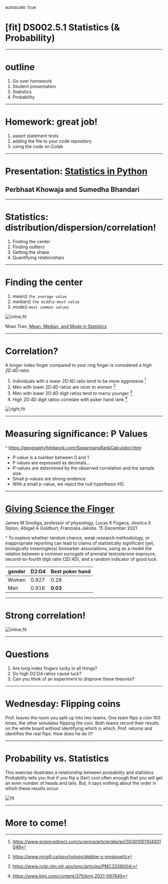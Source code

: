 autoscale: true

# [fit] DS002.5.1 Statistics (& Probability)

---
# outline

1. Go over homework
2. Student presentation
2. Statistics
3. Probability

---
# Homework: great job!

1. assert statement tests
2. adding the file to your code repository
3. using the code on Colab

---
# Presentation: [Statistics in Python](https://docs.google.com/presentation/d/1cOD1wvzUuuomz39KYTwC1mZUwaGPoi6ams8fq6WEdCE/edit?usp=sharing) 
## Perbhaat Khowaja and Sumedha Bhandari

---
# Statistics: distribution/dispersion/correlation!

1. Finding the center 
2. FInding outliers
3. Getting the shape
4. Quantifying relationships


---
# Finding the center

1. mean() `the average value`
2. median() `the middle-most value`
3. mode() `most common values`

![inline,fit](https://miro.medium.com/max/754/0*wHMvuwRa_YF9SFwY.png)

Nhan Tran, [Mean, Median, and Mode in Statistics](https://medium.com/@nhan.tran/mean-median-an-mode-in-statistics-3359d3774b0b)

---
# Correlation?

A longer index finger compared to your ring finger is considered a *high 2D:4D ratio.*

1. Individuals with a lower 2D:4D ratio tend to be more aggressive [^1]
2. Men with lower 2D:4D ratios are nicer to women [^2]
3. Men with lower 2D:4D digit ratios tend to marry younger [^3]
4. High 2D:4D digit ratios correlate with poker hand rank [^4]


[^1]:https://www.sciencedirect.com/science/article/abs/pii/S0301051104001048

[^2]:https://www.mcgill.ca/psychology/debbie-s-moskowitz

[^3]:https://www.ncbi.nlm.nih.gov/pmc/articles/PMC3338004/

[^4]:https://www.bmj.com/content/375/bmj-2021-067849


![right,fit](https://preview.redd.it/koiuphyf96i41.jpg?auto=webp&s=858f5cc155f21380617f51ac8a40260d530b3e0a)

---
# Measuring significance: P Values
^ https://geographyfieldwork.com/SpearmansRankCalculator.html

- P-value is a number between 0 and 1
- P values are expressed as decimals...
- P-values are determined by the observed correlation and the sample size.
- Small p-values are strong evidence.
- With a small p-value, we reject the null hypothesis H0.


---
# [Giving Science the Finger](https://doi.org/10.1136/bmj-2021-067849)
James M Smoliga, professor of physiology,  Lucas K Fogaca,  Jessica S Siplon,  Abigail A Goldburt,  Franziska Jakobs. 15 December 2021

^ To explore whether random chance, weak research methodology, or inappropriate reporting can lead to claims of statistically significant (yet, biologically meaningless) biomarker associations, using as a model the relation between a common surrogate of prenatal testosterone exposure, second-to-fourth digit ratio (2D:4D), and a random indicator of good luck.

| gender | D2:D4 | Best poker hand |
|--- |--- |--- |
| Women | 0.927 | 0.28 | 
| Men | 0.916 | **0.03** | 

---
# Strong correlation!

![inline,fit](https://www.evernote.com/l/ADPvJ-SEy4VLgry8iUBJil5Sob9jYV3ANH4B/image.png)


---
# Questions

1. Are long index fingers lucky in all things?
2. Do high D2:D4 ratios cause luck?
3. Can you think of an experiment to disprove these theories?

---
# Wednesday: Flipping coins

Prof. leaves the room you split up into two teams. One team flips a coin 100 times, the other simulates flipping the coin. Both teams record their results on the white board without identifying which is which. Prof. returns and identifies the real flips. How does he do it?

---
# Probability vs. Statistics

This exercise illustrates a relationship between probability and statistics. Probability tells you that if you flip a (fair) coin often enough that you will get an even number of heads and tails. But, it says nothing about the order in which these results occur. 

![fit](https://i.stack.imgur.com/xqRab.png)

---
# More to come!